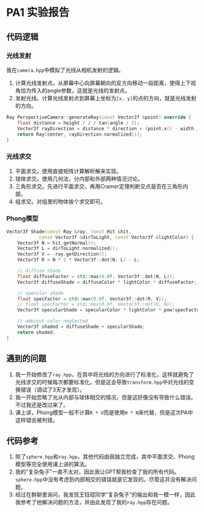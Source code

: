 # PA1 实验报告
## 代码逻辑

### 光线发射
我在`camera.hpp`中模拟了光线从相机发射的逻辑。
1. 计算光线发射点。从屏幕中心向屏幕朝向的反方向移动一段距离，使得上下视角恰为传入的angle参数，这就是光线的发射点。
2. 发射光线。计算光线发射点到屏幕上坐标为`[x, y]`的点的方向，就是光线发射的方向。
```C++
Ray PerspectiveCamera::generateRay(const Vector2f &point) override {
    float distance = height / 2 / tan(angle / 2);
    Vector3f rayDirection = distance * direction + (point.x() - width / 2) * horizontal + (point.y() - height / 2) * up;
    return Ray(center, rayDirection.normalized());
}
```
### 光线求交
1. 平面求交。使用直接矩阵计算解析解来实现。
2. 球体求交。使用几何法，分内部和外部两种情况讨论。
3. 三角形求交。先进行平面求交，再用Cramer定理判断交点是否在三角形内部。
4. 组求交。对组里的物体挨个求交即可。

### Phong模型
```C++
Vector3f Shade(const Ray &ray, const Hit &hit,
            const Vector3f &dirToLight, const Vector3f &lightColor) {
    Vector3f N = hit.getNormal();
    Vector3f L = dirToLight.normalized();
    Vector3f V = -ray.getDirection();
    Vector3f R = N * 2 * Vector3f::dot(N, L) - L;  

    // diffuse shade
    float diffuseFactor = std::max(0.0f, Vector3f::dot(N, L));
    Vector3f diffuseShade = diffuseColor * lightColor * diffuseFactor;

    // specular shade
    float specFactor = std::max(0.0f, Vector3f::dot(R, V));
    // float specFactor = std::max(0.0f, Vector3f::dot(H, N));
    Vector3f specularShade = specularColor * lightColor * pow(specFactor, shininess);

    // ambient color neglected
    Vector3f shaded = diffuseShade + specularShade;
    return shaded;
}
```

## 遇到的问题
1. 我一开始修改了`ray.hpp`，在其中将光线的方向进行了标准化，这样就避免了光线求交的时候每次都要标准化。但是这会导致`transform.hpp`中对光线的变换错误（调试了3天才发现）。
2. 我一开始忽略了光从内部与球体相交的情况，但是这好像没有导致什么错误。不过我还是改过来了。
3. 课上讲，Phong模型一般不计算`R * V`而是使用`H * N`来代替，但是这次PA中这样错会被判错。

## 代码参考
1. 除了`sphere.hpp`和`ray.hpp`，其他代码由我独立完成，其中平面求交、Phong模型等完全使用课上讲的算法。
2. 我的“复杂兔子”一直不太对，因此我让GPT帮我检查了我的所有代码。`sphere.hpp`中没有考虑到内部相交的错误就是它发现的。尽管这并没有解决问题。
3. 经过在群聊里询问，我发现王钰琨同学“复杂兔子”的输出和我一模一样，因此我参考了他解决问题的方法，并由此发现了我的`ray.hpp`存在问题。

